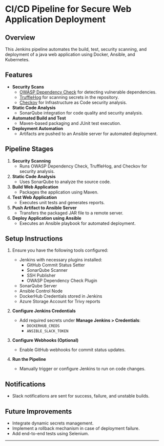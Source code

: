 # CI/CD Pipeline for Secure Web Application Deployment

## Overview
This Jenkins pipeline automates the build, test, security scanning, and deployment of a  java web application using Docker, Ansible, and Kubernetes.

## Features
- **Security Scans**
  - [OWASP Dependency Check](https://jeremylong.github.io/DependencyCheck/) for detecting vulnerable dependencies.
  - [TruffleHog](https://github.com/trufflesecurity/trufflehog) for scanning secrets in the repository.
  - [Checkov](https://www.checkov.io/) for Infrastructure as Code security analysis.
- **Static Code Analysis**
  - SonarQube integration for code quality and security analysis.
- **Automated Build and Test**
  - Maven-based packaging and JUnit test execution.
- **Deployment Automation**
  - Artifacts are pushed to an Ansible server for automated deployment.

## Pipeline Stages
1. **Security Scanning**
   - Runs OWASP Dependency Check, TruffleHog, and Checkov for security analysis.
2. **Static Code Analysis**
   - Uses SonarQube to analyze the source code.
3. **Build Web Application**
   - Packages the application using Maven.
4. **Test Web Application**
   - Executes unit tests and generates reports.
5. **Push Artifact to Ansible Server**
   - Transfers the packaged JAR file to a remote server.
6. **Deploy Application using Ansible**
   - Executes an Ansible playbook for automated deployment.

## Setup Instructions
1. Ensure you have the following tools configured:
   - Jenkins with necessary plugins installed:
     - GitHub Commit Status Setter
     - SonarQube Scanner
     - SSH Publisher
     - OWASP Dependency Check Plugin
   - SonarQube Server
   - Ansible Control Node
   - DockerHub Credentials stored in Jenkins
   - Azure Storage Account for Trivy reports

2. **Configure Jenkins Credentials**
   - Add required secrets under **Manage Jenkins > Credentials**:
     - `DOCKERHUB_CREDS`
     - `ANSIBLE_SLACK_TOKEN`

3. **Configure Webhooks (Optional)**
   - Enable GitHub webhooks for commit status updates.

4. **Run the Pipeline**
   - Manually trigger or configure Jenkins to run on code changes.

## Notifications
- Slack notifications are sent for success, failure, and unstable builds.

## Future Improvements
- Integrate dynamic secrets management.
- Implement a rollback mechanism in case of deployment failure.
- Add end-to-end tests using Selenium.

---
